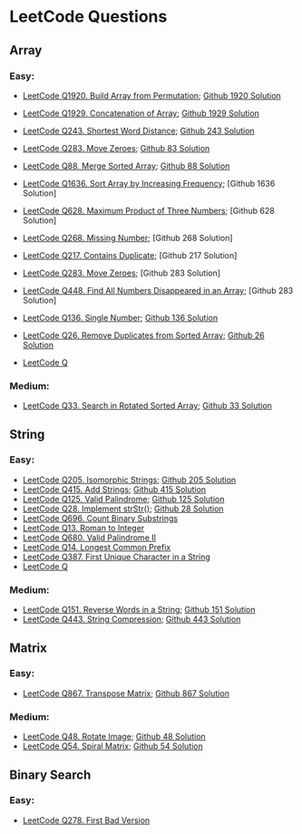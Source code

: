 # LeetCode Questions

## Array
### Easy:
- [LeetCode Q1920. Build Array from Permutation](https://leetcode.com/problems/build-array-from-permutation/); [Github 1920 Solution](https://github.com/ShuxinLi05/Leetcode/blob/main/Array/BuildArrayfromPermutation/src/com/company/Main.java)
- [LeetCode Q1929. Concatenation of Array](https://leetcode.com/problems/concatenation-of-array/); [Github 1929 Solution](https://github.com/ShuxinLi05/Leetcode/blob/main/Array/ConcatenationOfArray/src/com/company/Main.java)
- [LeetCode Q243. Shortest Word Distance](https://leetcode.com/problems/shortest-word-distance/); [Github 243 Solution](https://github.com/ShuxinLi05/Leetcode/blob/main/Array/ShortestWordDistance/src/com/company/Main.java)
- [LeetCode Q283. Move Zeroes](https://leetcode.com/problems/move-zeroes/); [Github 83 Solution](https://github.com/ShuxinLi05/Leetcode/blob/main/Array/MoveZeroes/src/com/company/Main.java)
- [LeetCode Q88. Merge Sorted Array](https://leetcode.com/problems/merge-sorted-array/); [Github 88 Solution](https://github.com/ShuxinLi05/Leetcode/blob/main/Array/MergeSortedArray/src/com/company/Main.java)
- [LeetCode Q1636. Sort Array by Increasing Frequency](https://leetcode.com/problems/sort-array-by-increasing-frequency/); [Github 1636 Solution]
- [LeetCode Q628. Maximum Product of Three Numbers](https://leetcode.com/problems/maximum-product-of-three-numbers/); [Github 628 Solution]
- [LeetCode Q268. Missing Number](https://leetcode.com/problems/missing-number/); [Github 268 Solution]
- [LeetCode Q217. Contains Duplicate](https://leetcode.com/problems/contains-duplicate/); [Github 217 Solution]
- [LeetCode Q283. Move Zeroes](https://leetcode.com/problems/move-zeroes/); [Github 283 Solution]
- [LeetCode Q448. Find All Numbers Disappeared in an Array](https://leetcode.com/problems/find-all-numbers-disappeared-in-an-array/); [Github 283 Solution]
- [LeetCode Q136. Single Number](https://leetcode.com/problems/single-number/); [Github 136 Solution](https://github.com/ShuxinLi05/Leetcode/blob/main/Array/SingleNumber/src/com/company/Main.java)
- [LeetCode Q26. Remove Duplicates from Sorted Array](https://leetcode.com/problems/remove-duplicates-from-sorted-array/); [Github 26 Solution](https://github.com/ShuxinLi05/Leetcode/blob/main/Array/RemoveDuplicateFromSortedArray/src/com/company/Main.java)

- [LeetCode Q]()

### Medium:
- [LeetCode Q33. Search in Rotated Sorted Array](https://leetcode.com/problems/search-in-rotated-sorted-array/); [Github 33 Solution](https://github.com/ShuxinLi05/Leetcode/blob/main/Array/SearchinRotatedSortedArray/src/com/company/Main.java)

## String
### Easy:
- [LeetCode Q205. Isomorphic Strings](https://leetcode.com/problems/isomorphic-strings/); [Github 205 Solution](https://github.com/ShuxinLi05/Leetcode/blob/main/String/IsomorphicString/src/com/company/Main.java)
- [LeetCode Q415. Add Strings](https://leetcode.com/problems/add-strings/); [Github 415 Solution](https://github.com/ShuxinLi05/Leetcode/blob/main/String/AddString/src/com/company/Main.java)
- [LeetCode Q125. Valid Palindrome](https://leetcode.com/problems/valid-palindrome/); [Github 125 Solution](https://github.com/ShuxinLi05/Leetcode/blob/main/String/ValidPalindrome/src/com/company/Main.java)
- [LeetCode Q28. Implement strStr()](https://leetcode.com/problems/implement-strstr/); [Github 28 Solution](https://github.com/ShuxinLi05/Leetcode/blob/main/String/ImplementStr/src/com/company/Main.java)
- [LeetCode Q696. Count Binary Substrings](https://leetcode.com/problems/count-binary-substrings/)
- [LeetCode Q13. Roman to Integer](https://leetcode.com/problems/roman-to-integer/)
- [LeetCode Q680. Valid Palindrome II](https://leetcode.com/problems/valid-palindrome-ii/)
- [LeetCode Q14. Longest Common Prefix](https://leetcode.com/problems/longest-common-prefix/)
- [LeetCode Q387. First Unique Character in a String](https://leetcode.com/problems/first-unique-character-in-a-string/)
- [LeetCode Q]()



### Medium:
- [LeetCode Q151. Reverse Words in a String](https://leetcode.com/problems/reverse-words-in-a-string/); [Github 151 Solution](https://github.com/ShuxinLi05/Leetcode/blob/main/String/ReverseWordsInAString/src/com/company/Main.java)
- [LeetCode Q443. String Compression](https://leetcode.com/problems/string-compression/); [Github 443 Solution](https://github.com/ShuxinLi05/Leetcode/blob/main/String/StringCompression/src/com/company/Main.java)

## Matrix
### Easy:
- [LeetCode Q867. Transpose Matrix](https://leetcode.com/problems/transpose-matrix/); [Github 867 Solution](https://github.com/ShuxinLi05/Leetcode/blob/main/Matrix/TransposeMatrix/src/com/company/Main.java)


### Medium:
- [LeetCode Q48. Rotate Image](https://leetcode.com/problems/rotate-image/); [Github 48 Solution](https://github.com/ShuxinLi05/Leetcode/blob/main/Matrix/RotateImage/src/com/company/Main.java)
- [LeetCode Q54. Spiral Matrix](https://leetcode.com/problems/spiral-matrix/); [Github 54 Solution](https://github.com/ShuxinLi05/Leetcode/blob/main/Matrix/SpiralMatrix/src/com/company/Main.java)

## Binary Search
### Easy:
- [LeetCode Q278. First Bad Version](https://leetcode.com/problems/first-bad-version/)




